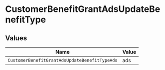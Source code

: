 # CustomerBenefitGrantAdsUpdateBenefitType


## Values

| Name                                          | Value                                         |
| --------------------------------------------- | --------------------------------------------- |
| `CustomerBenefitGrantAdsUpdateBenefitTypeAds` | ads                                           |